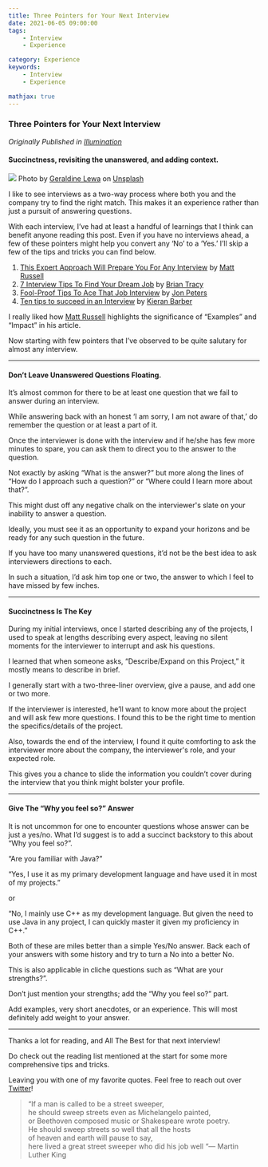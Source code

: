 ```yaml
---
title: Three Pointers for Your Next Interview
date: 2021-06-05 09:00:00
tags:
    - Interview
    - Experience

category: Experience 
keywords:
    - Interview
    - Experience

mathjax: true
---
```



### Three Pointers for Your Next Interview
*Originally Published in [Illumination](https://medium.com/illumination/three-pointers-for-your-next-interview-41ed6a7c97ce)*

#### Succinctness, revisiting the unanswered, and adding context.

![](https://cdn-images-1.medium.com/max/1800/1*FK0AWKP1_GIf-TSO_KspBA.jpeg)
<span class="figcaption_hack">Photo by [Geraldine
Lewa](https://unsplash.com/@geraldine_lewa?utm_source=unsplash&utm_medium=referral&utm_content=creditCopyText)
on
[Unsplash](https://unsplash.com/s/photos/job--interview?utm_source=unsplash&utm_medium=referral&utm_content=creditCopyText)</span>

I like to see interviews as a two-way process where both you and the company try
to find the right match. This makes it an experience rather than just a pursuit
of answering questions.

With each interview, I’ve had at least a handful of learnings that I think can
benefit anyone reading this post. Even if you have no interviews ahead, a few of
these pointers might help you convert any ‘No’ to a ‘Yes.’ I’ll skip a few of
the tips and tricks you can find below.

1.  [This Expert Approach Will Prepare You For Any
Interview](https://medium.com/swlh/this-expert-approach-will-prepare-you-for-any-interview-d8b62e3be03d)
by [Matt
Russell](https://medium.com/@Matt_Russell?source=post_page-----d8b62e3be03d--------------------------------)
1.  [7 Interview Tips To Find Your Dream
Job](https://medium.com/@thebriantracy/7-interview-tips-to-find-your-dream-job-bb72cc53520f)
by [Brian
Tracy](https://medium.com/@thebriantracy?source=post_page-----bb72cc53520f--------------------------------)
1.  [Fool-Proof Tips To Ace That Job
Interview](https://medium.com/1-one-infinity/fool-proof-tips-to-ace-that-job-interview-c97cd910eda1)
by [Jon
Peters](https://jonpeterswrites.medium.com/?source=post_page-----c97cd910eda1--------------------------------)
1.  [Ten tips to succeed in an
Interview](https://medium.com/kainos/ten-tips-to-succeed-in-an-interview-2bd5a2287c94)
by [Kieran
Barber](https://medium.com/@kieran.barber?source=post_page-----2bd5a2287c94--------------------------------)

I really liked how [Matt Russell](https://medium.com/u/9c9c8c942de8) highlights
the significance of “Examples” and “Impact” in his article.

Now starting with few pointers that I’ve observed to be quite salutary for
almost any interview.

*****

#### Don’t Leave Unanswered Questions Floating.

It’s almost common for there to be at least one question that we fail to answer
during an interview.

While answering back with an honest ‘I am sorry, I am not aware of that,’ do
remember the question or at least a part of it.

Once the interviewer is done with the interview and if he/she has few more
minutes to spare, you can ask them to direct you to the answer to the question.

Not exactly by asking “What is the answer?” but more along the lines of “How do
I approach such a question?” or “Where could I learn more about that?”.

This might dust off any negative chalk on the interviewer's slate on your
inability to answer a question.

Ideally, you must see it as an opportunity to expand your horizons and be ready
for any such question in the future.

If you have too many unanswered questions, it’d not be the best idea to ask
interviewers directions to each.

In such a situation, I’d ask him top one or two, the answer to which I feel to
have missed by few inches.

*****

#### Succinctness Is The Key

During my initial interviews, once I started describing any of the projects, I
used to speak at lengths describing every aspect, leaving no silent moments for
the interviewer to interrupt and ask his questions.

I learned that when someone asks, “Describe/Expand on this Project,” it mostly
means to describe in brief.

I generally start with a two-three-liner overview, give a pause, and add one or
two more.

If the interviewer is interested, he’ll want to know more about the project and
will ask few more questions. I found this to be the right time to mention the
specifics/details of the project.

Also, towards the end of the interview, I found it quite comforting to ask the
interviewer more about the company, the interviewer's role, and your expected
role.

This gives you a chance to slide the information you couldn’t cover during the
interview that you think might bolster your profile.

*****

#### Give The “Why you feel so?” Answer

It is not uncommon for one to encounter questions whose answer can be just a
yes/no. What I’d suggest is to add a succinct backstory to this about “Why you
feel so?”.

“Are you familiar with Java?”

“Yes, I use it as my primary development language and have used it in most of my
projects.”

or

“No, I mainly use C++ as my development language. But given the need to use Java
in any project, I can quickly master it given my proficiency in C++.”

Both of these are miles better than a simple Yes/No answer. Back each of your
answers with some history and try to turn a No into a better No.

This is also applicable in cliche questions such as “What are your strengths?”.

Don’t just mention your strengths; add the “Why you feel so?” part.

Add examples, very short anecdotes, or an experience. This will most definitely
add weight to your answer.

*****

Thanks a lot for reading, and All The Best for that next interview!

Do check out the reading list mentioned at the start for some more comprehensive
tips and tricks.

Leaving you with one of my favorite quotes. Feel free to reach out over
[Twitter](http://twitter.com/nemathahmed)!

> “If a man is called to be a street sweeper,<br> he should sweep streets even as
> Michelangelo painted,<br> or Beethoven composed music or Shakespeare wrote
poetry.<br> He should sweep streets so well that all the hosts<br> of heaven and
earth will pause to say,<br> here lived a great street sweeper who did his job
well “— Martin Luther King
